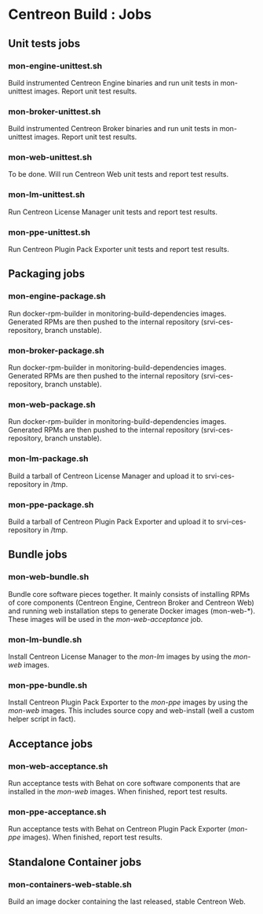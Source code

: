 # Centreon Build : Jobs

## Unit tests jobs

### mon-engine-unittest.sh

Build instrumented Centreon Engine binaries and run unit tests in
mon-unittest images. Report unit test results.

### mon-broker-unittest.sh

Build instrumented Centreon Broker binaries and run unit tests in
mon-unittest images. Report unit test results.

### mon-web-unittest.sh

To be done. Will run Centreon Web unit tests and report test results.

### mon-lm-unittest.sh

Run Centreon License Manager unit tests and report test results.

### mon-ppe-unittest.sh

Run Centreon Plugin Pack Exporter unit tests and report test results.

## Packaging jobs

### mon-engine-package.sh

Run docker-rpm-builder in monitoring-build-dependencies images.
Generated RPMs are then pushed to the internal repository
(srvi-ces-repository, branch unstable).

### mon-broker-package.sh

Run docker-rpm-builder in monitoring-build-dependencies images.
Generated RPMs are then pushed to the internal repository
(srvi-ces-repository, branch unstable).

### mon-web-package.sh

Run docker-rpm-builder in monitoring-build-dependencies images.
Generated RPMs are then pushed to the internal repository
(srvi-ces-repository, branch unstable).

### mon-lm-package.sh

Build a tarball of Centreon License Manager and upload it to
srvi-ces-repository in /tmp.

### mon-ppe-package.sh

Build a tarball of Centreon Plugin Pack Exporter and upload it to
srvi-ces-repository in /tmp.

## Bundle jobs

### mon-web-bundle.sh

Bundle core software pieces together. It mainly consists of installing
RPMs of core components (Centreon Engine, Centreon Broker and Centreon
Web) and running web installation steps to generate Docker images
(mon-web-*). These images will be used in the *mon-web-acceptance* job.

### mon-lm-bundle.sh

Install Centreon License Manager to the *mon-lm* images by using the
*mon-web* images.

### mon-ppe-bundle.sh

Install Centreon Plugin Pack Exporter to the *mon-ppe* images by using
the *mon-web* images. This includes source copy and web-install (well
a custom helper script in fact).

## Acceptance jobs

### mon-web-acceptance.sh

Run acceptance tests with Behat on core software components that are
installed in the *mon-web* images. When finished, report test results.

### mon-ppe-acceptance.sh

Run acceptance tests with Behat on Centreon Plugin Pack Exporter
(*mon-ppe* images). When finished, report test results.

## Standalone Container jobs

### mon-containers-web-stable.sh

Build an image docker containing the last released, stable Centreon
Web.
